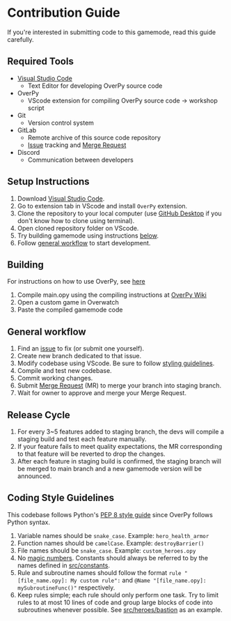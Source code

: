 # Contribution Guide

If you're interested in submitting code to this gamemode, read this guide carefully.  


## Required Tools
- [Visual Studio Code](https://code.visualstudio.com/download)
    - Text Editor for developing OverPy source code
- OverPy
    - VScode extension for compiling OverPy source code -> workshop script
- Git
    - Version control system
- GitLab
    - Remote archive of this source code repository
    - [Issue](https://github.com/arvrianmaybe/ow2/issues) tracking and [Merge Request](https://github.com/arvrianmaybe/ow2/compare)
- Discord
    - Communication between developers


## Setup Instructions
1. Download [Visual Studio Code](https://code.visualstudio.com/download).
2. Go to extension tab in VScode and install `OverPy` extension.
5. Clone the repository to your local computer (use [GitHub Desktop](https://desktop.github.com/) if you don't know how to clone using terminal).
6. Open cloned repository folder on VScode.
7. Try building gamemode using instructions [below](#building).
8. Follow [general workflow](#general-workflow) to start development.


## Building

For instructions on how to use OverPy, see [here](https://gitlab.com/Zezombye/overpy/wiki)
  
1. Compile main.opy using the compiling instructions at [OverPy Wiki](https://gitlab.com/Zezombye/overpy/wiki/General-usage#Compiling)
2. Open a custom game in Overwatch
3. Paste the compiled gamemode code


## General workflow

1. Find an [issue](https://github.com/arvrianmaybe/ow2/pulls) to fix (or submit one yourself).
2. Create new branch dedicated to that issue.
3. Modify codebase using VScode. Be sure to follow [styling guidelines](#coding-style-guidelines).
4. Compile and test new codebase.
6. Commit working changes.
7. Submit [Merge Request](https://github.com/arvrianmaybe/ow2/compare) (MR) to merge your branch into staging branch.
8. Wait for owner to approve and merge your Merge Request.


## Release Cycle

1. For every 3~5 features added to staging branch, the devs will compile a staging build and test each feature manually.
2. If your feature fails to meet quality expectations, the MR corresponding to that feature will be reverted to drop the changes.
3. After each feature in staging build is confirmed, the staging branch will be merged to main branch and a new gamemode version will be announced.


## Coding Style Guidelines

This codebase follows Python's [PEP 8 style guide](https://peps.python.org/pep-0008/) since OverPy follows Python syntax.

1. Variable names should be `snake_case`. Example: `hero_health_armor`
2. Function names should be `camelCase`. Example: `destroyBarrier()`
3. File names should be `snake_case`. Example: `custom_heroes.opy`
4. No [magic numbers](https://stackoverflow.com/q/47882). Constants should always be referred to by the names defined in [src/constants]([https://gitlab.com/MaxwellJung/ow1_emulator/-/tree/staging/src/constants](https://github.com/arvrianmaybe/ow2/compare)).
5. Rule and subroutine names should follow the format `rule "[file_name.opy]: My custom rule":` and `@Name "[file_name.opy]: mySubroutineFunc()"` respectively.
6. Keep rules simple; each rule should only perform one task. Try to limit rules to at most 10 lines of code and group large blocks of code into subroutines whenever possible. See [src/heroes/bastion](https://github.com/arvrianmaybe/ow2/tree/main/heroes/bastion) as an example.
